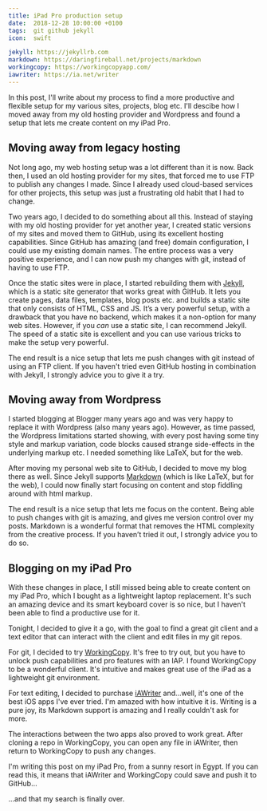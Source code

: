 ```yaml
---
title: iPad Pro production setup
date:  2018-12-28 10:00:00 +0100
tags:  git github jekyll
icon:  swift

jekyll: https://jekyllrb.com
markdown: https://daringfireball.net/projects/markdown
workingcopy: https://workingcopyapp.com/
iawriter: https://ia.net/writer
---
```


In this post, I'll write about my process to find a more productive and flexible setup for my various sites, projects, blog etc. I'll descibe how I moved away from my old hosting provider and Wordpress and found a setup that lets me create content on my iPad Pro.


## Moving away from legacy hosting

Not long ago, my web hosting setup was a lot different than it is now. Back then, I used an old hosting provider for my sites, that forced me to use FTP to publish any changes I made. Since I already used cloud-based services for other projects, this setup was just a frustrating old habit that I had to change.

Two years ago, I decided to do something about all this. Instead of staying with my old hosting provider for yet another year, I created static versions of my sites and moved them to GitHub, using its excellent hosting capabilities. Since GitHub has amazing (and free) domain configuration, I could use my existing domain names. The entire process was a very positive experience, and I can now push my changes with git, instead of having to use FTP.

Once the static sites were in place, I started rebuilding them with [Jekyll]({{page.jekyll}}), which is a static site generator that works great with GitHub. It lets you create pages, data files, templates, blog posts etc. and builds a static site that only consists of HTML, CSS and JS. It’s a very powerful setup, with a drawback that you have no backend, which makes it a non-option for many web sites. However, if you *can* use a static site, I can recommend Jekyll. The speed of a static site is excellent and you can use various tricks to make the setup very powerful.

The end result is a nice setup that lets me push changes with git instead of using an FTP client. If you haven't tried even GitHub hosting in combination with Jekyll, I strongly advice you to give it a try.


## Moving away from Wordpress

I started blogging at Blogger many years ago and was very happy to replace it with Wordpress (also many years ago). However, as time passed, the Wordpress limitations started showing, with every post having some tiny style and markup variation, code blocks caused strange side-effects in the underlying markup etc. I needed something like LaTeX, but for the web.

After moving my personal web site to GitHub, I decided to move my blog there as well. Since Jekyll supports [Markdown]({{page.markdown}}) (which is like LaTeX, but for the web), I could now finally start focusing on content and stop fiddling around with html markup.

The end result is a nice setup that lets me focus on the content. Being able to push changes with git is amazing, and gives me version control over my posts. Markdown is a wonderful format that removes the HTML complexity from the creative process. If you haven’t tried it out, I strongly advice you to do so.


## Blogging on my iPad Pro

With these changes in place, I still missed being able to create content on my iPad Pro, which I bought as a lightweight laptop replacement. It's such an amazing device and its smart keyboard cover is so nice, but I haven't been able to find a productive use for it.

Tonight, I decided to give it a go, with the goal to find a great git client and a text editor that can interact with the client and edit files in my git repos. 

For git, I decided to try [WorkingCopy]({{page.workingcopy}}). It's free to try out, but you have to unlock push capabilities and pro features with an IAP. I found WorkingCopy to be a wonderful client. It's intuitive and makes great use of the iPad as a lightweight git environment.

For text editing, I decided to purchase [iAWriter]({{page.iawriter}}) and...well, it's one of the best iOS apps I've ever tried. I'm amazed with how intuitive it is. Writing is a pure joy, its Markdown support is amazing and I really couldn't ask for more.

The interactions between the two apps also proved to work great. After cloning a repo in WorkingCopy, you can open any file in iAWriter, then return to WorkingCopy to push any changes. 

I'm writing this post on my iPad Pro, from a sunny resort in Egypt. If you can read this, it means that iAWriter and WorkingCopy could save and push it to GitHub...

...and that my search is finally over.